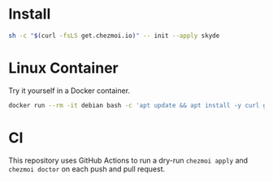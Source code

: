 # Install

```sh
sh -c "$(curl -fsLS get.chezmoi.io)" -- init --apply skyde
```

# Linux Container

Try it yourself in a Docker container.

```sh
docker run --rm -it debian bash -c 'apt update && apt install -y curl git && curl -fsSL get.chezmoi.io | bash -s -- init --apply skyde && exec bash'

```

# CI

This repository uses GitHub Actions to run a dry-run `chezmoi apply` and `chezmoi doctor` on each push and pull request.
